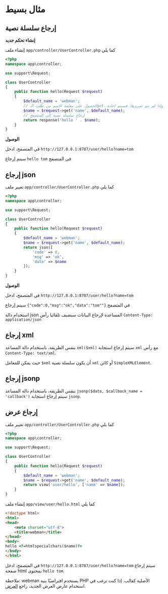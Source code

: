 # مثال بسيط

## إرجاع سلسلة نصية
**إنشاء تحكم جديد**

إنشاء ملف `app/controller/UserController.php` كما يلي

```php
<?php
namespace app\controller;

use support\Request;

class UserController
{
    public function hello(Request $request)
    {
        $default_name = 'webman';
        // الحصول على معلمة الاسم من طلب الـget، وإذا لم يتم تمريرها، فسيتم إعادة $default_name
        $name = $request->get('name', $default_name);
        // إرجاع سلسلة نصية إلى المتصفح
        return response('hello ' . $name);
    }
}
```

**الوصول**

في المتصفح، ادخل `http://127.0.0.1:8787/user/hello?name=tom`

سيتم إرجاع `hello tom` في المتصفح

## إرجاع json
تغيير ملف `app/controller/UserController.php` كما يلي

```php
<?php
namespace app\controller;

use support\Request;

class UserController
{
    public function hello(Request $request)
    {
        $default_name = 'webman';
        $name = $request->get('name', $default_name);
        return json([
            'code' => 0, 
            'msg' => 'ok', 
            'data' => $name
        ]);
    }
}
```

**الوصول**

في المتصفح، ادخل `http://127.0.0.1:8787/user/hello?name=tom`

سيتم إرجاع `{"code":0,"msg":"ok","data":"tom""}` في المتصفح

استخدام دالة json المساعدة لإرجاع البيانات سيضيف تلقائيا رأس `Content-Type: application/json`

## إرجاع xml
بنفس الطريقة، باستخدام دالة المساعد `xml($xml)` سيتم إرجاع استجابة `xml` مع رأس `Content-Type: text/xml`.

حيث يمكن للمعامل `$xml` أن يكون سلسلة نصية `xml` أو كائن `SimpleXMLElement`.

## إرجاع jsonp
بنفس الطريقة، باستخدام دالة المساعد `jsonp($data, $callback_name = 'callback')` سيتم إرجاع استجابة `jsonp`.

## إرجاع عرض
تغيير ملف `app/controller/UserController.php` كما يلي

```php
<?php
namespace app\controller;

use support\Request;

class UserController
{
    public function hello(Request $request)
    {
        $default_name = 'webman';
        $name = $request->get('name', $default_name);
        return view('user/hello', ['name' => $name]);
    }
}
```

إنشاء ملف `app/view/user/hello.html` كما يلي

```html
<!doctype html>
<html>
<head>
    <meta charset="utf-8">
    <title>webman</title>
</head>
<body>
hello <?=htmlspecialchars($name)?>
</body>
</html>
```

في المتصفح، ادخل `http://127.0.0.1:8787/user/hello?name=tom`
سيتم إرجاع صفحة html بمحتوى `hello tom`.

ملاحظة: webman يستخدم افتراضيًا بنية PHP الأصلية كقالب. إذا كنت ترغب في استخدام عارض العرض الجديد، راجع [العرض](view.md).
